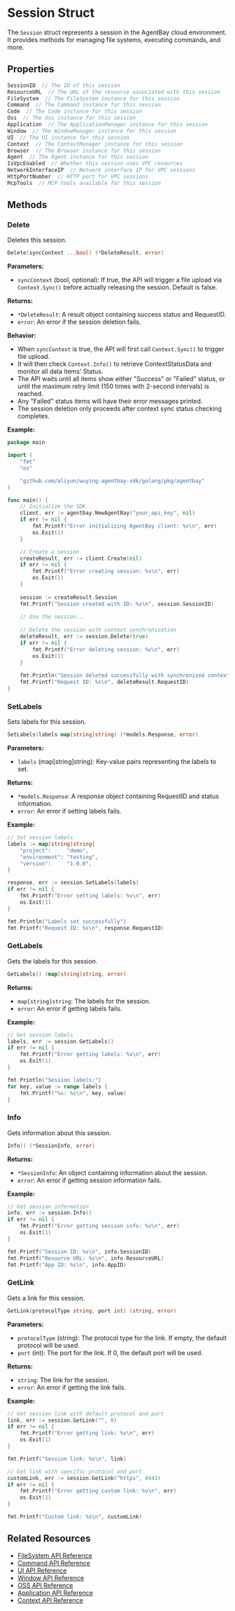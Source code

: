 # Session Struct

The `Session` struct represents a session in the AgentBay cloud environment. It provides methods for managing file systems, executing commands, and more.

## Properties

```go
SessionID  // The ID of this session
ResourceURL  // The URL of the resource associated with this session
FileSystem  // The FileSystem instance for this session
Command  // The Command instance for this session
Code  // The Code instance for this session
Oss  // The Oss instance for this session
Application  // The ApplicationManager instance for this session
Window  // The WindowManager instance for this session
UI  // The UI instance for this session
Context  // The ContextManager instance for this session
Browser  // The Browser instance for this session
Agent  // The Agent instance for this session
IsVpcEnabled  // Whether this session uses VPC resources
NetworkInterfaceIP  // Network interface IP for VPC sessions
HttpPortNumber  // HTTP port for VPC sessions
McpTools  // MCP tools available for this session
```

## Methods

### Delete

Deletes this session.

```go
Delete(syncContext ...bool) (*DeleteResult, error)
```

**Parameters:**
- `syncContext` (bool, optional): If true, the API will trigger a file upload via `Context.Sync()` before actually releasing the session. Default is false.

**Returns:**
- `*DeleteResult`: A result object containing success status and RequestID.
- `error`: An error if the session deletion fails.

**Behavior:**
- When `syncContext` is true, the API will first call `Context.Sync()` to trigger file upload.
- It will then check `Context.Info()` to retrieve ContextStatusData and monitor all data items' Status.
- The API waits until all items show either "Success" or "Failed" status, or until the maximum retry limit (150 times with 2-second intervals) is reached.
- Any "Failed" status items will have their error messages printed.
- The session deletion only proceeds after context sync status checking completes.

**Example:**
```go
package main

import (
	"fmt"
	"os"

	"github.com/aliyun/wuying-agentbay-sdk/golang/pkg/agentbay"
)

func main() {
	// Initialize the SDK
	client, err := agentbay.NewAgentBay("your_api_key", nil)
	if err != nil {
		fmt.Printf("Error initializing AgentBay client: %v\n", err)
		os.Exit(1)
	}

	// Create a session
	createResult, err := client.Create(nil)
	if err != nil {
		fmt.Printf("Error creating session: %v\n", err)
		os.Exit(1)
	}
	
	session := createResult.Session
	fmt.Printf("Session created with ID: %s\n", session.SessionID)
	
	// Use the session...
	
	// Delete the session with context synchronization
	deleteResult, err := session.Delete(true)
	if err != nil {
		fmt.Printf("Error deleting session: %v\n", err)
		os.Exit(1)
	}
	
	fmt.Println("Session deleted successfully with synchronized context")
	fmt.Printf("Request ID: %s\n", deleteResult.RequestID)
}
```

### SetLabels

Sets labels for this session.

```go
SetLabels(labels map[string]string) (*models.Response, error)
```

**Parameters:**
- `labels` (map[string]string): Key-value pairs representing the labels to set.

**Returns:**
- `*models.Response`: A response object containing RequestID and status information.
- `error`: An error if setting labels fails.

**Example:**
```go
// Set session labels
labels := map[string]string{
	"project":     "demo",
	"environment": "testing",
	"version":     "1.0.0",
}

response, err := session.SetLabels(labels)
if err != nil {
	fmt.Printf("Error setting labels: %v\n", err)
	os.Exit(1)
}

fmt.Println("Labels set successfully")
fmt.Printf("Request ID: %s\n", response.RequestID)
```

### GetLabels

Gets the labels for this session.

```go
GetLabels() (map[string]string, error)
```

**Returns:**
- `map[string]string`: The labels for the session.
- `error`: An error if getting labels fails.

**Example:**
```go
// Get session labels
labels, err := session.GetLabels()
if err != nil {
	fmt.Printf("Error getting labels: %v\n", err)
	os.Exit(1)
}

fmt.Println("Session labels:")
for key, value := range labels {
	fmt.Printf("%s: %s\n", key, value)
}
```

### Info

Gets information about this session.

```go
Info() (*SessionInfo, error)
```

**Returns:**
- `*SessionInfo`: An object containing information about the session.
- `error`: An error if getting session information fails.

**Example:**
```go
// Get session information
info, err := session.Info()
if err != nil {
	fmt.Printf("Error getting session info: %v\n", err)
	os.Exit(1)
}

fmt.Printf("Session ID: %s\n", info.SessionID)
fmt.Printf("Resource URL: %s\n", info.ResourceURL)
fmt.Printf("App ID: %s\n", info.AppID)
```

### GetLink

Gets a link for this session.

```go
GetLink(protocolType string, port int) (string, error)
```

**Parameters:**
- `protocolType` (string): The protocol type for the link. If empty, the default protocol will be used.
- `port` (int): The port for the link. If 0, the default port will be used.

**Returns:**
- `string`: The link for the session.
- `error`: An error if getting the link fails.

**Example:**
```go
// Get session link with default protocol and port
link, err := session.GetLink("", 0)
if err != nil {
	fmt.Printf("Error getting link: %v\n", err)
	os.Exit(1)
}

fmt.Printf("Session link: %s\n", link)

// Get link with specific protocol and port
customLink, err := session.GetLink("https", 8443)
if err != nil {
	fmt.Printf("Error getting custom link: %v\n", err)
	os.Exit(1)
}

fmt.Printf("Custom link: %s\n", customLink)
```

## Related Resources

- [FileSystem API Reference](filesystem.md)
- [Command API Reference](command.md)
- [UI API Reference](ui.md)
- [Window API Reference](window.md)
- [OSS API Reference](oss.md)
- [Application API Reference](application.md)
- [Context API Reference](context-manager.md) 